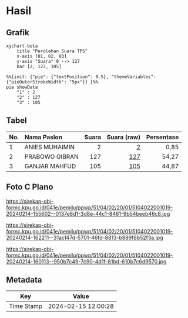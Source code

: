 # Hasil

## Grafik

```mermaid
xychart-beta
    title "Perolehan Suara TPS"
    x-axis [01, 02, 03]
    y-axis "Suara" 0 --> 127
    bar [2, 127, 105]
```

```mermaid
%%{init: {"pie": {"textPosition": 0.5}, "themeVariables": {"pieOuterStrokeWidth": "5px"}} }%%
pie showData
    "1" : 2
    "2" : 127
    "3" : 105
```

## Tabel

| No. | Nama Paslon    | Suara | Suara (raw) | Persentase |
|:--- |:-------------- | -----:| -----------:| ----------:|
| 1   | ANIES MUHAIMIN | 2     | [2][p-1]    | 0,85       |
| 2   | PRABOWO GIBRAN | 127   | [127][p-2]  | 54,27      |
| 3   | GANJAR MAHFUD  | 105   | [105][p-3]  | 44,87      |


[p-1]: https://github.com/gigit-pemilu/pemilu-2024-51-bali/blob/main/pilpres/hitung-suara/sub/51-bali/sub/04-gianyar/sub/02-blahbatuh/sub/2001-saba/sub/019-tps/sub/paslon-1.txt
[p-2]: https://github.com/gigit-pemilu/pemilu-2024-51-bali/blob/main/pilpres/hitung-suara/sub/51-bali/sub/04-gianyar/sub/02-blahbatuh/sub/2001-saba/sub/019-tps/sub/paslon-2.txt
[p-3]: https://github.com/gigit-pemilu/pemilu-2024-51-bali/blob/main/pilpres/hitung-suara/sub/51-bali/sub/04-gianyar/sub/02-blahbatuh/sub/2001-saba/sub/019-tps/sub/paslon-3.txt

## Foto C Plano

https://sirekap-obj-formc.kpu.go.id/041e/pemilu/ppwp/51/04/02/20/01/5104022001019-20240214-155602--0137e8d1-3d8e-44c1-8461-9b54beeb46c8.jpg

https://sirekap-obj-formc.kpu.go.id/041e/pemilu/ppwp/51/04/02/20/01/5104022001019-20240214-162211--31acf47d-5701-46fd-8813-b889f8b52f3a.jpg

https://sirekap-obj-formc.kpu.go.id/041e/pemilu/ppwp/51/04/02/20/01/5104022001019-20240214-160113--950b7c49-7c90-4d1f-81bd-610b7c6d9570.jpg


## Metadata

| Key        | Value               |
| ---------- | ------------------- |
| Time Stamp | 2024-02-15 12:00:28 |



